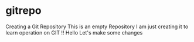 # gitrepo
Creating a Git Repository 
This is an empty Repository I am just creating it to learn operation on GIT !!
Hello
Let's make some changes 
